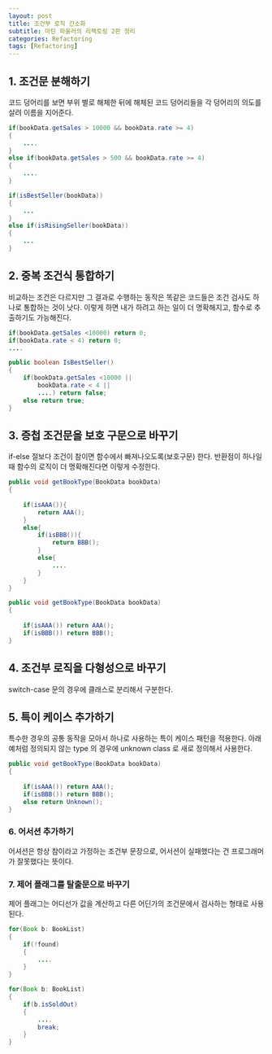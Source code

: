 ```yaml
---
layout: post
title: 조건부 로직 간소화
subtitle: 마틴 파울러의 리팩토링 2판 정리
categories: Refactoring
tags: [Refactoring]
---
```


## 1. 조건문 분해하기  

코드 덩어리를 보면 부위 별로 해체한 뒤에 해체된 코드 덩어리들을 각 덩어리의 의도를 살려 이름을 지어준다.  

```java
if(bookData.getSales > 10000 && bookData.rate >= 4)
{
    ....
}
else if(bookData.getSales > 500 && bookData.rate >= 4)
{
    ....
}
```  
```java
if(isBestSeller(bookData))
{
    ...
}
else if(isRisingSeller(bookData))
{
    ...
}
```  
## 2. 중복 조건식 통합하기  

비교하는 조건은 다르지만 그 결과로 수행하는 동작은 똑같은 코드들은 조건 검사도 하나로 통합하는 것이 낫다. 이렇게 하면 내가 하려고 하는 일이 더 명확해지고, 함수로 추출하기도 가능해진다.

```java
if(bookData.getSales <10000) return 0;
if(bookData.rate < 4) return 0;
....
```  
```java
public boolean IsBestSeller()
{
    if(bookData.getSales <10000 ||
        bookData.rate < 4 || 
        ....) return false;
    else return true; 
}
```  
## 3. 증첩 조건문을 보호 구문으로 바꾸기  
if-else 절보다 조건이 참이면 함수에서 빠져나오도록(보호구문) 한다. 반환점이 하나일 때 함수의 로직이 더 명확해진다면 이렇게 수정한다. 

```java
public void getBookType(BookData bookData)
{
    
    if(isAAA()){
        return AAA();
    }
    else{
        if(isBBB()){
            return BBB();
        }
        else{
            ....
        }
    }
}
```  

```java
public void getBookType(BookData bookData)
{
    
    if(isAAA()) return AAA();
    if(isBBB()) return BBB();
}
```  

## 4. 조건부 로직을 다형성으로 바꾸기  
switch-case 문의 경우에 클래스로 분리해서 구분한다.

## 5. 특이 케이스 추가하기  
특수한 경우의 공통 동작을 모아서 하나로 사용하는 특이 케이스 패턴을 적용한다. 
아래 예처럼 정의되지 않는 type 의 경우에 unknown class 로 새로 정의해서 사용한다.

```java
public void getBookType(BookData bookData)
{
    
    if(isAAA()) return AAA();
    if(isBBB()) return BBB();
    else return Unknown();
}
```  

### 6. 어서션 추가하기  
어셔션은 항상 참이라고 가정하는 조건부 문장으로, 어서션이 실패했다는 건 프로그래머가 잘못했다는 뜻이다.  


### 7. 제어 플래그를 탈출문으로 바꾸기  
제어 플래그는 어디선가 값을 계산하고 다른 어딘가의 조건문에서 검사하는 형태로 사용된다.
```java
for(Book b: BookList)
{
    if(!found)
    {
        ....
    }
}
```  
```java
for(Book b: BookList)
{
    if(b.isSoldOut)
    {
        ....
        break;
    }
}
```  
